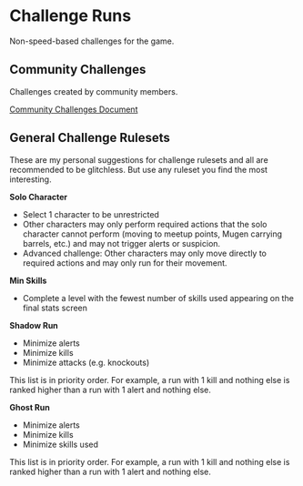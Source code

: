 # Challenge Runs
Non-speed-based challenges for the game.

## Community Challenges
Challenges created by community members.

[Community Challenges Document](https://docs.google.com/spreadsheets/d/1CW9EemfntFd3M95c1n314tJyAb3wx8BUo210GM6Wk7Q/edit?usp=sharing)


## General Challenge Rulesets
These are my personal suggestions for challenge rulesets and all are recommended to be glitchless. But use any ruleset you find the most interesting.

**Solo Character**
* Select 1 character to be unrestricted 
* Other characters may only perform required actions that the solo character cannot perform (moving to meetup points, Mugen carrying barrels, etc.) and may not trigger alerts or suspicion.
* Advanced challenge: Other characters may only move directly to required actions and may only run for their movement.


**Min Skills**
* Complete a level with the fewest number of skills used appearing on the final stats screen


**Shadow Run** 
* Minimize alerts 
* Minimize kills
* Minimize attacks (e.g. knockouts)

This list is in priority order. For example, a run with 1 kill and nothing else is ranked higher than a run with 1 alert and nothing else.


**Ghost Run**
* Minimize alerts
* Minimize kills
* Minimize skills used

This list is in priority order. For example, a run with 1 kill and nothing else is ranked higher than a run with 1 alert and nothing else.

